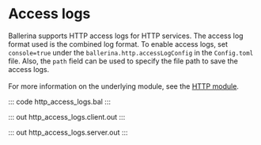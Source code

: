 # Access logs

Ballerina supports HTTP access logs for HTTP services. The access log format used is the combined log format.
To enable access logs, set `console=true` under the `ballerina.http.accessLogConfig` in the `Config.toml` file.
Also, the `path` field can be used to specify the file path to save the access logs.<br/><br/>
For more information on the underlying module,
see the [HTTP module](https://lib.ballerina.io/ballerina/http/latest/).

::: code http_access_logs.bal :::

::: out http_access_logs.client.out :::

::: out http_access_logs.server.out :::